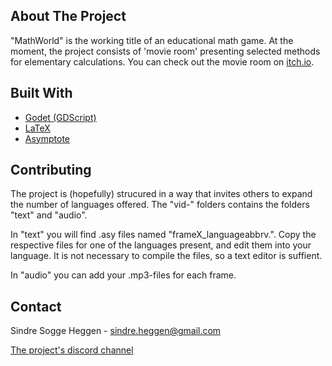 ## About The Project
"MathWorld" is the working title of an educational math game. At the moment, the project consists of 'movie room' presenting
selected methods for elementary calculations. You can check out the movie room on [itch.io](https://sindrsh.itch.io/videoroom).

## Built With
* [Godet (GDScript)](https://godotengine.org/)
* [LaTeX](https://www.latex-project.org/)
* [Asymptote](https://asymptote.sourceforge.io/)

## Contributing
The project is (hopefully) strucured in a way that invites others to expand the number of languages offered.
The "vid-" folders contains the folders "text" and "audio". 

In "text" you will find .asy files named "frameX_languageabbrv.". Copy the respective files for one of the languages present, and edit them into your 
language. It is not necessary to compile the files, so a text editor is suffient.

In "audio" you can add your .mp3-files for each frame.

<!-- CONTACT -->
## Contact

Sindre Sogge Heggen - sindre.heggen@gmail.com

[The project's discord channel](https://discord.com/channels/938334993191686174/1020401566060134440)
